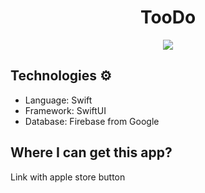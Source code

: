 <h1 align="center">TooDo</h1>

<p align="center">
  <img align="center" src="https://github.com/AugustoBSimionato/TooDo/assets/72254418/e9ab8f1f-7148-43f3-b135-4516b008231b" />
</p>

## Technologies ⚙
* Language: Swift
* Framework: SwiftUI
* Database: Firebase from Google

## Where I can get this app?
<p>Link with apple store button</p>
